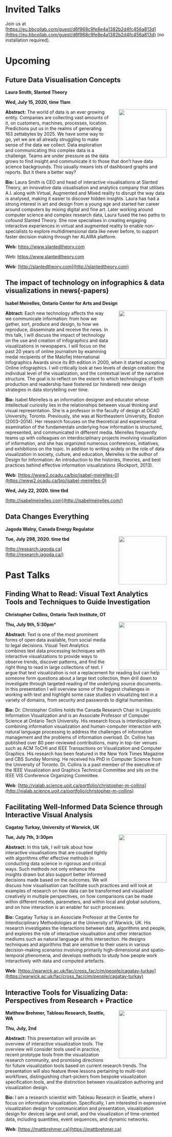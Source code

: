 # Invited Talks

Join us at [https://eu.bbcollab.com/guest/d6f968c9fe8e4a1382b2d4fc456a813d](https://eu.bbcollab.com/guest/d6f968c9fe8e4a1382b2d4fc456a813d) (no installation required).

# Upcoming 

## Future Data Visualisation Concepts
**Laura Smith, Slanted Theory**

**Wed, July 15, 2020, time 11am**

<img src="https://datavis-online.github.io/images/laura-smith.png" width="150" style="float:right; margin-left:30px;">

**Abstract:** The world of data is an ever growing entity. Companies are collecting vast amounts of it, on customers, machines, processes, location. Predictions put us in the realms of generating 163 zettabytes by 2025. We have some way to go, yet we are all already struggling to make sense of the data we collect. Data exploration and communicating this complex data is a challenge. Teams are under pressure as the data grows to find insight and communicate it to those that don’t have data science backgrounds. This usually means lots of dashboard graphs and reports. But it there a better way?

**Bio:** Laura Smith is CEO and head of interactive visualisations at Slanted Theory, an innovative data visualisation and analytics company that utilises A.I. along with Virtual, Augmented and Mixed reality to disrupt the way data is analysed, making it easier to discover hidden insights. Laura has had a strong interest in art and design from a young age and started her career around computers by mixing digital and fine art. Later working around computer science and complex research data, Laura fused the two paths to cofound Slanted Theory. She now specialises in creating engaging interactive experiences in virtual and augmented reality to enable non-specialists to explore multidimensional data like never before, to support faster decision making through her ALAIRA platform.

**Web:** https://www.slantedtheory.com

Web: https://www.slantedtheory.com

**Web**: [http://slantedtheory.com](http://slantedtheory.com)

## The impact of technology on infographics & data visualizations in news(-papers)
**Isabel Meirelles, Ontario Center for Arts and Design**

<img src="https://datavis-online.github.io/images/meirelles.png" width="150" style="float:right; margin-left:30px;">

**Abtract:** Each new technology affects the way we communicate information: from how we gather, sort, produce and design, to how we reproduce, disseminate and receive the news. In this talk, I will discuss the impact of technology on the use and creation of infographics and data visualizations in newspapers. I will focus on the past 20 years of online journalism by examining medal recipients of the Malofiej International Infographics Awards since its 8th edition in 2000, when it started accepting Online infographics. I will critically look at two levels of design creation: the individual level of the visualization, and the contextual level of the narrative structure. The goal is to reflect on the extent to which technologies of both production and readership have fostered (or hindered) new design strategies in data storytelling over time. 

**Bio:** Isabel Meirelles is an information designer and educator whose intellectual curiosity lies in the relationships between visual thinking and visual representation. She is a professor in the faculty of design at OCAD University, Toronto. Previously, she was at Northeastern University, Boston (2003–2014). Her research focuses on the theoretical and experimental examination of the fundamentals underlying how information is structured, represented, and communicated in different media. Meirelles frequently teams up with colleagues on interdisciplinary projects involving visualization of information, and she has organized numerous conferences, initiatives, and exhibitions on the topic. In addition to writing widely on the role of data visualization in society, culture, and education, Meirelles is the author of Design for Information: An introduction to the histories, theories, and best practices behind effective information visualizations (Rockport, 2013). 

**Web**: [https://www2.ocadu.ca/bio/isabel-meirelles-0](https://www2.ocadu.ca/bio/isabel-meirelles-0)

**Wed, July 22, 2020. time tbd**

[http://isabelmeirelles.com](http://isabelmeirelles.com/)


## Data Changes Everything

**Jagoda Walny, Canada Energy Regulator**

<img src="https://pbs.twimg.com/profile_images/685298896503836672/BsTqggly.jpg" width="150" style="float:right; margin-left:30px;">

**Tue, July 298, 2020. time tbd**

[http://research.jagoda.ca](http://research.jagoda.ca/)






# Past Talks

## Finding What to Read: Visual Text Analytics Tools and Techniques to Guide Investigation
**Christopher Collins, Ontario Tech Institute, OT**

<img src="http://vialab.science.uoit.ca/wp-content/uploads/2016/11/Untitled.png" width="150" style="float:right; margin-left:30px;">

**Thu, July 9th, 5:30pm***

**Abstract:** Text is one of the most prominent forms of open data available, from social media to legal decisions. Visual Text Analytics combines text data processing techniques with interactive visualizations to provide ways to observe trends, discover patterns, and find the right thing to read in large collections of text. I argue that text visualization is not a replacement for reading but can help someone form questions about a large text collection, then drill down to investigate through targeted reading of the underlying source documents. In this presentation I will overview some of the biggest challenges in working with text and highlight some case studies in visualizing text in a variety of domains, from security and passwords to digital humanities. 

**Bio:** Dr. Christopher Collins holds the Canada Research Chair in Linguistic Information Visualization and is an Associate Professor of Computer Science at Ontario Tech University.  His research focus is interdisciplinary, combining information visualization and human-computer interaction with natural language processing to address the challenges of information management and the problems of information overload.  Dr. Collins has published over 80 peer-reviewed contributions, many in top-tier venues such as ACM ToCHI and IEEE Transactions on Visualization and Computer Graphics. His research has been featured in the New York Times Magazine and CBS Sunday Morning. He received his PhD in Computer Science from the University of Toronto.  Dr. Collins is a past member of the executive of the IEEE Visualization and Graphics Technical Committee and sits on the IEEE VIS Conference Organizing Committee.

**Web**: [http://vialab.science.uoit.ca/portfolio/christopher-m-collins](http://vialab.science.uoit.ca/portfolio/christopher-m-collins) 

## Facilitating Well-Informed Data Science through Interactive Visual Analysis

**Cagatay Turkay, University of Warwick, UK** 

<img src="https://warwick.ac.uk/fac/cross_fac/cim/people/cagatay-turkay/cagatay.jpg" width="150" style="float:right; margin-left:30px;">

**Tue, July 7th, 3:30pm**

**Abstract:** In this talk, I will talk about how interactive visualisations that are coupled tightly with algorithms offer effective methods in conducting data science in rigorous and critical ways. Such methods not only enhance the insights drawn but also support better informed decisions made based on the outcomes. We will discuss how visualisation can facilitate such practices and will look at examples of research on how data can be transformed and visualised creatively in multiple perspectives, on how comparisons can be made within different models, parameters, and within local and global solutions, and on how interaction is an enabler for such processes.

**Bio:** Cagatay Turkay is an Associate Professor at the Centre for Interdisciplinary Methodologies at the University of Warwick, UK. His research investigates the interactions between data, algorithms
 and people, and explores the role of interactive visualisation and other interaction mediums such as natural language at this intersection. He designs techniques and algorithms that are sensitive to their users in various decision-making scenarios involving primarily high-dimensional and spatio-temporal phenomena, and develops methods to study how people work interactively with data and computed artefacts.

**Web**: [https://warwick.ac.uk/fac/cross_fac/cim/people/cagatay-turkay](https://warwick.ac.uk/fac/cross_fac/cim/people/cagatay-turkay)


## Interactive Tools for Visualizing Data: Perspectives from Research + Practice

<img src="https://research.tableau.com/sites/default/files/matt-square.jpg" width="150" style="float:right; margin-left:30px;">

**Matthew Brehmer, Tableau Research, Seattle, WA**

**Thu, July, 2nd**

**Abstract:** This presentation will provide an overview of interactive visualization tools. The overview will consider tools used in practice, recent prototype tools from the visualization research community, and promising directions for future visualization tools based on current research trends. The presentation will also feature three lessons pertaining to multi-tool workflows, distinguishing chart-pickers from bespoke visualization specification tools, and the distinction between visualization authoring and visualization design.

**Bio:** I am a research scientist with Tableau Research in Seattle, where I focus on information visualization. Specifically, I am interested in expressive visualization design for communication and presentation, visualization design for devices large and small, and the visualization of time-oriented data, including quantities, event sequences, and dynamic networks.

**Web**: [https://mattbrehmer.ca](https://mattbrehmer.ca)


